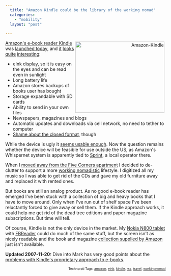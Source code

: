 ```yaml
---
  title: "Amazon Kindle could be the library of the working nomad"
  categories: 
    - "mobility"
  layout: "post"

---
```

<p style="text-align:right;"><img src="https://s3.eu-central-1.amazonaws.com/bergie-iki-fi/amazon-kindle.jpg" height="223" width="280" border="0" align="right" hspace="4" vspace="4" alt="Amazon-Kindle" /></p><a href="http://www.amazon.com/gp/product/B000FI73MA/?tag=bergiesweblog-20">Amazon's e-book reader Kindle</a> was <a href="http://gizmodo.com/gadgets/amazon-kindle-live/amazon-kindle-e+book-reader-launch-live-324292.php">launched today</a>, and <a href="http://blog.rlove.org/2007/11/firewood.html">it</a> <a href="http://gadgets.boingboing.net/2007/11/19/15-things-i-just-lea.html">looks</a> <a href="http://webworkerdaily.com/2007/11/19/amazons-kindle-business-model-is-the-wrong-way-to-go/">quite</a> <a href="http://gizmodo.com/gadgets/amazon-kindle-answers/amazon-kindle-hands+on-and-questions-answered-gallery-324375.php">interesting</a>:

<ul><li>eInk display, so it is easy on the eyes and can be read even in sunlight</li><li>Long battery life</li><li>Amazon stores backups of books user has bought</li><li>Storage expandable with SD cards</li><li>Ability to send in your own files</li><li>Newspapers, magazines and blogs</li><li>Automatic updates and downloads via cell network, no need to tether to computer</li><li><a href="http://tieguy.org/blog/2007/11/19/kindle/">Shame about the closed format</a>, though</li></ul>While the device is ugly it <a href="http://gizmodo.com/gadgets/kindle/amazon-kindle-video-demo-324304.php">seems usable enough</a>. Now the question remains whether the device will be feasible for use outside the US, as Amazon's Whispernet system is apparently tied to <a href="http://en.wikipedia.org/wiki/Sprint_Nextel">Sprint</a>, a local operator there.

When I <a href="http://bergie.iki.fi/blog/time_to_pack/">moved away from the Five Corners apartment</a> I decided to de-clutter to support a more <a href="http://bluesuitnomads.typepad.com/blue_suit_nomads/2006/12/your_nomadic_pr.html">working nomadistic</a> lifestyle. I digitized all my music so I was able to get rid of the CDs and gave my old furniture away and replaced it with rented ones.

But books are still an analog product. As no good e-book reader has emerged I've been stuck with a collection of big and heavy books that I have to move around. Only when I've run out of shelf space I've been reluctantly forced to give away or sell them. If the Kindle approach works, it could help me get rid of the dead tree editions and paper magazine subscriptions. But time will tell.

Of course, Kindle is not the only device in the market. My <a href="http://en.wikipedia.org/wiki/N800">Nokia N800 tablet</a> with <a href="http://www.fbreader.org/maemo/screenshots/screenshots.php">FBReader</a> could do much of the same stuff, but the screen isn't as nicely readable and the book and magazine <a href="http://www.amazon.com/exec/obidos/tg/browse/-/133141011/ref=topnav_storetab_kinc/102-2779284-5992939">collection supplied by Amazon</a> just isn't available.

<strong>Updated 2007-11-20:</strong> Dive into Mark has very good points about the <a href="http://diveintomark.org/archives/2007/11/19/the-future-of-reading">problems with Kindle's proprietary approach to e-books</a>.

<p style="text-align:right;font-size:10px;">Technorati Tags: <a href="http://www.technorati.com/tag/amazon" rel="tag">amazon</a>, <a href="http://www.technorati.com/tag/eink" rel="tag">eink</a>, <a href="http://www.technorati.com/tag/kindle" rel="tag">kindle</a>, <a href="http://www.technorati.com/tag/rss" rel="tag">rss</a>, <a href="http://www.technorati.com/tag/travel" rel="tag">travel</a>, <a href="http://www.technorati.com/tag/workingnomad" rel="tag">workingnomad</a></p>
